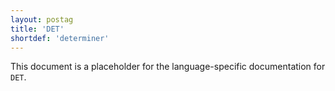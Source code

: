 ```yaml
---
layout: postag
title: 'DET'
shortdef: 'determiner'
---
```


This document is a placeholder for the language-specific documentation
for `DET`.